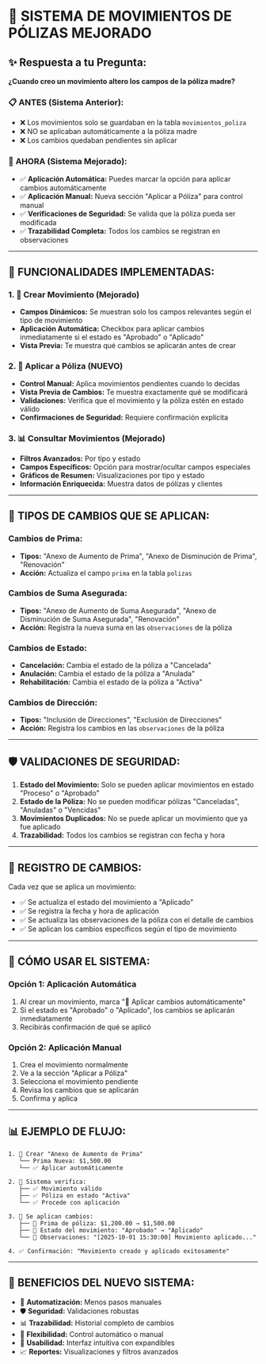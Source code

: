 # 🚀 **SISTEMA DE MOVIMIENTOS DE PÓLIZAS MEJORADO**

## ✨ **Respuesta a tu Pregunta:**

**¿Cuando creo un movimiento altero los campos de la póliza madre?**

### 📋 **ANTES** (Sistema Anterior):
- ❌ Los movimientos solo se guardaban en la tabla `movimientos_poliza`
- ❌ NO se aplicaban automáticamente a la póliza madre
- ❌ Los cambios quedaban pendientes sin aplicar

### 🎯 **AHORA** (Sistema Mejorado):
- ✅ **Aplicación Automática:** Puedes marcar la opción para aplicar cambios automáticamente
- ✅ **Aplicación Manual:** Nueva sección "Aplicar a Póliza" para control manual
- ✅ **Verificaciones de Seguridad:** Se valida que la póliza pueda ser modificada
- ✅ **Trazabilidad Completa:** Todos los cambios se registran en observaciones

---

## 🔧 **FUNCIONALIDADES IMPLEMENTADAS:**

### 1. **📝 Crear Movimiento** (Mejorado)
- **Campos Dinámicos:** Se muestran solo los campos relevantes según el tipo de movimiento
- **Aplicación Automática:** Checkbox para aplicar cambios inmediatamente si el estado es "Aprobado" o "Aplicado"
- **Vista Previa:** Te muestra qué cambios se aplicarán antes de crear

### 2. **🔄 Aplicar a Póliza** (NUEVO)
- **Control Manual:** Aplica movimientos pendientes cuando lo decidas
- **Vista Previa de Cambios:** Te muestra exactamente qué se modificará
- **Validaciones:** Verifica que el movimiento y la póliza estén en estado válido
- **Confirmaciones de Seguridad:** Requiere confirmación explícita

### 3. **📊 Consultar Movimientos** (Mejorado)
- **Filtros Avanzados:** Por tipo y estado
- **Campos Específicos:** Opción para mostrar/ocultar campos especiales
- **Gráficos de Resumen:** Visualizaciones por tipo y estado
- **Información Enriquecida:** Muestra datos de pólizas y clientes

---

## 🎯 **TIPOS DE CAMBIOS QUE SE APLICAN:**

### **Cambios de Prima:**
- **Tipos:** "Anexo de Aumento de Prima", "Anexo de Disminución de Prima", "Renovación"
- **Acción:** Actualiza el campo `prima` en la tabla `polizas`

### **Cambios de Suma Asegurada:**
- **Tipos:** "Anexo de Aumento de Suma Asegurada", "Anexo de Disminución de Suma Asegurada", "Renovación"
- **Acción:** Registra la nueva suma en las `observaciones` de la póliza

### **Cambios de Estado:**
- **Cancelación:** Cambia el estado de la póliza a "Cancelada"
- **Anulación:** Cambia el estado de la póliza a "Anulada"
- **Rehabilitación:** Cambia el estado de la póliza a "Activa"

### **Cambios de Dirección:**
- **Tipos:** "Inclusión de Direcciones", "Exclusión de Direcciones"
- **Acción:** Registra los cambios en las `observaciones` de la póliza

---

## 🛡️ **VALIDACIONES DE SEGURIDAD:**

1. **Estado del Movimiento:** Solo se pueden aplicar movimientos en estado "Proceso" o "Aprobado"
2. **Estado de la Póliza:** No se pueden modificar pólizas "Canceladas", "Anuladas" o "Vencidas"
3. **Movimientos Duplicados:** No se puede aplicar un movimiento que ya fue aplicado
4. **Trazabilidad:** Todos los cambios se registran con fecha y hora

---

## 📝 **REGISTRO DE CAMBIOS:**

Cada vez que se aplica un movimiento:
- ✅ Se actualiza el estado del movimiento a "Aplicado"
- ✅ Se registra la fecha y hora de aplicación
- ✅ Se actualiza las observaciones de la póliza con el detalle de cambios
- ✅ Se aplican los cambios específicos según el tipo de movimiento

---

## 🚀 **CÓMO USAR EL SISTEMA:**

### **Opción 1: Aplicación Automática**
1. Al crear un movimiento, marca "🔄 Aplicar cambios automáticamente"
2. Si el estado es "Aprobado" o "Aplicado", los cambios se aplicarán inmediatamente
3. Recibirás confirmación de qué se aplicó

### **Opción 2: Aplicación Manual**
1. Crea el movimiento normalmente
2. Ve a la sección "Aplicar a Póliza"
3. Selecciona el movimiento pendiente
4. Revisa los cambios que se aplicarán
5. Confirma y aplica

---

## 📊 **EJEMPLO DE FLUJO:**

```
1. 📝 Crear "Anexo de Aumento de Prima"
   └── Prima Nueva: $1,500.00
   └── ✅ Aplicar automáticamente

2. 🔄 Sistema verifica:
   ├── ✅ Movimiento válido
   ├── ✅ Póliza en estado "Activa"
   └── ✅ Procede con aplicación

3. 💾 Se aplican cambios:
   ├── 🔸 Prima de póliza: $1,200.00 → $1,500.00
   ├── 🔸 Estado del movimiento: "Aprobado" → "Aplicado"
   └── 🔸 Observaciones: "[2025-10-01 15:30:00] Movimiento aplicado..."

4. ✅ Confirmación: "Movimiento creado y aplicado exitosamente"
```

---

## 🎉 **BENEFICIOS DEL NUEVO SISTEMA:**

- 🚀 **Automatización:** Menos pasos manuales
- 🛡️ **Seguridad:** Validaciones robustas
- 📊 **Trazabilidad:** Historial completo de cambios
- 🎯 **Flexibilidad:** Control automático o manual
- 📱 **Usabilidad:** Interfaz intuitiva con expandibles
- 📈 **Reportes:** Visualizaciones y filtros avanzados